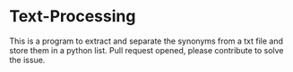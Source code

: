 # Text-Processing
This is a program to extract and separate the synonyms from a txt file and store them in a python list.
Pull request opened, please contribute to solve the issue.

